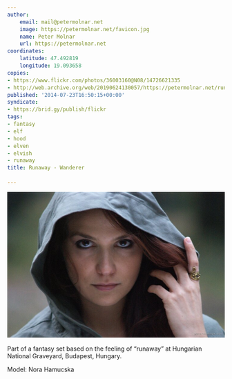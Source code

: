 ```yaml
---
author:
    email: mail@petermolnar.net
    image: https://petermolnar.net/favicon.jpg
    name: Peter Molnar
    url: https://petermolnar.net
coordinates:
    latitude: 47.492819
    longitude: 19.093658
copies:
- https://www.flickr.com/photos/36003160@N08/14726621335
- http://web.archive.org/web/20190624130057/https://petermolnar.net/runaway-wanderer/
published: '2014-07-23T16:50:15+00:00'
syndicate:
- https://brid.gy/publish/flickr
tags:
- fantasy
- elf
- hood
- elven
- elvish
- runaway
title: Runaway - Wanderer

---
```


![](runaway-wanderer.jpg)

Part of a fantasy set based on the feeling of “runaway” at Hungarian
National Graveyard, Budapest, Hungary.

Model: Nora Hamucska
